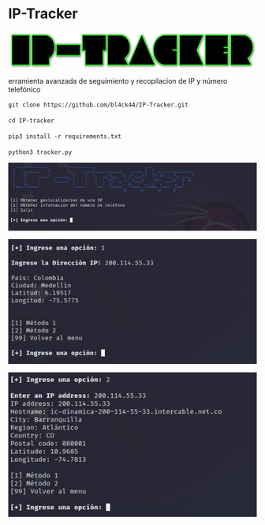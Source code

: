 # IP-Tracker

<p align="center">
<img src="Logotipo.png" width="500px" height="75px">
</p>

erramienta avanzada de seguimiento y recopilacion de IP y número telefónico

```
git clone https://github.com/bl4ck44/IP-Tracker.git

cd IP-tracker

pip3 install -r requirements.txt

python3 tracker.py
```

<p align="center">
<img src="Img/muestra1.png">
</p>

<p align="center">
<img src="Img/muestra2.png" width="510px">
</p>

<p align="center">
<img src="Img/muestra3.png" width="510px">
</p>